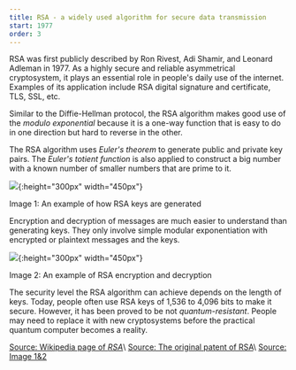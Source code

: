 ```yaml
---
title: RSA - a widely used algorithm for secure data transmission
start: 1977
order: 3
---
```


RSA was first publicly described by Ron Rivest, Adi Shamir, and Leonard Adleman in 1977.  As a highly secure and reliable asymmetrical cryptosystem, it plays an essential role in people's daily use of the internet. Examples of its application include RSA digital signature and certificate, TLS, SSL, etc. 

Similar to the Diffie-Hellman protocol, the RSA algorithm makes good use of the _modulo exponential_ because it is a one-way function that is easy to do in one direction but hard to reverse in the other.  

The RSA algorithm uses _Euler's theorem_ to generate public and private key pairs. The _Euler's totient function_ is also applied to construct a big number with a known number of smaller numbers that are prime to it.

![](https://ae04.alicdn.com/kf/U730ccab0ff604702807e7f3238bf980co.png){:height="300px" width="450px"}

Image 1: An example of how RSA keys are generated

Encryption and decryption of messages are much easier to understand than generating keys. They only involve simple modular exponentiation with encrypted or plaintext messages and the keys. 

![](https://ae03.alicdn.com/kf/U331252f558da4f0f86e52522eadf132aw.png){:height="300px" width="450px"}

Image 2: An example of RSA encryption and decryption

The security level the RSA algorithm can achieve depends on the length of keys. Today, people often use RSA keys of 1,536 to 4,096 bits to make it secure. However, it has been proved to be not _quantum-resistant_. People may need to replace it with new cryptosystems before the practical quantum computer becomes a reality.


[Source: Wikipedia page of _RSA_](https://en.wikipedia.org/wiki/RSA_(cryptosystem)#Security_and_practical_considerations)\\
[Source: The original patent of RSA](https://patents.google.com/patent/US4405829)\\
[Source: Image 1&2](https://www.bilibili.com/video/BV14y4y1272w?from=search&seid=12112992112251625934)
